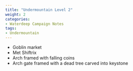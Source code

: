 ```yaml
---
title: "Undermountain Level 2"
weight: 2
categories:
- Waterdeep Campaign Notes
tags:
- Undermountain
---
```


- Goblin market
- Met Shiftrix
- Arch framed with falling coins
- Arch gate framed with a dead tree carved into keystone
